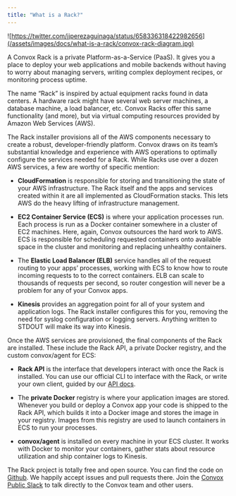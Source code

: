```yaml
---
title: "What is a Rack?"
---
```

![https://twitter.com/jjperezaguinaga/status/658336318422982656](/assets/images/docs/what-is-a-rack/convox-rack-diagram.jpg)

A Convox Rack is a private Platform-as-a-Service (PaaS). It gives you a place to deploy your web applications and mobile backends without having to worry about managing servers, writing complex deployment recipes, or monitoring process uptime.

The name “Rack” is inspired by actual equipment racks found in data centers. A hardware rack might have several web server machines, a database machine, a load balancer, etc. Convox Racks offer this same functionality (and more), but via virtual computing resources provided by Amazon Web Services (AWS).

The Rack installer provisions all of the AWS components necessary to create a robust, developer-friendly platform. Convox draws on its team’s substantial knowledge and experience with AWS operations to optimally configure the services needed for a Rack. While Racks use over a dozen AWS services, a few are worthy of specific mention:

  - **CloudFormation** is responsible for storing and transitioning the state of your AWS infrastructure. The Rack itself and the apps and services created within it are all implemented as CloudFormation stacks. This lets AWS do the heavy lifting of infrastructure management.

  - **EC2 Container Service (ECS)** is where your application processes run. Each process is run as a Docker container somewhere in a cluster of EC2 machines. Here, again, Convox outsources the hard work to AWS. ECS is responsible for scheduling requested containers onto available space in the cluster and monitoring and replacing unhealthy containers.

  - The **Elastic Load Balancer (ELB)** service handles all of the request routing to your apps’ processes, working with ECS to know how to route incoming requests to to the correct containers. ELB can scale to thousands of requests per second, so router congestion will never be a problem for any of your Convox apps.

  - **Kinesis** provides an aggregation point for all of your system and application logs. The Rack installer configures this for you, removing the need for syslog configuration or logging servers. Anything written to STDOUT will make its way into Kinesis.

Once the AWS services are provisioned, the final components of the Rack are installed. These include the Rack API, a private Docker registry, and the custom convox/agent for ECS:

  - **Rack API** is the interface that developers interact with once the Rack is installed. You can use our official CLI to interface with the Rack, or write your own client, guided by our [API docs](https://www.convox.com/api).

  - The **private Docker** registry is where your application images are stored. Whenever you build or deploy a Convox app your code is shipped to the Rack API, which builds it into a Docker image and stores the image in your registry. Images from this registry are used to launch containers in ECS to run your processes.

  - **convox/agent** is installed on every machine in your ECS cluster. It works with Docker to monitor your containers, gather stats about resource utilization and ship container logs to Kinesis.

The Rack project is totally free and open source. You can find the code on [Github](https://github.com/convox/rack).  We happily accept issues and pull requests there. Join the [Convox Public Slack](https://invite.convox.com) to talk directly to the Convox team and other users.

